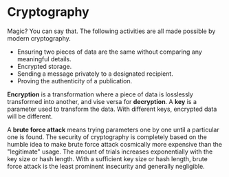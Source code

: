 # Cryptography

Magic? You can say that. The following activities are all made possible by modern cryptography.

- Ensuring two pieces of data are the same without comparing any meaningful details.
- Encrypted storage.
- Sending a message privately to a designated recipient.
- Proving the authenticity of a publication.

**Encryption** is a transformation where a piece of data is losslessly transformed into another, and vise versa for **decryption**. A **key** is a parameter used to transform the data. With different keys, encrypted data will be different.

A **brute force attack** means trying parameters one by one until a particular one is found. The security of cryptography is completely based on the humble idea to make brute force attack cosmically more expensive than the "legitimate" usage. The amount of trials increases exponentially with the key size or hash length. With a sufficient key size or hash length, brute force attack is the least prominent insecurity and generally negligible.
